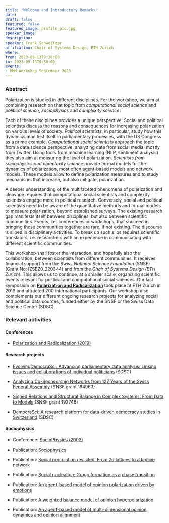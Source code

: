 ```yaml
---
title: "Welcome and Introductory Remarks"
date:
draft: false
featured: false
featured_image: profile_pic.jpg
speaker_image:
description:
speaker: Frank Schweitzer
affiliation: Chair of Systems Design, ETH Zurich
where:
from: 2023-09-13T9:30:00
to: 2023-09-13T9:50:00
events:
- MMM Workshop September 2023
---
```


### Abstract

Polarization is studied in different disciplines.
For the workshop, we aim at 
combining research on that topic from *computational social science* and *political science*, *sociophysics* and *complexity science*.

Each of these disciplines provides a unique perspective:
Social and political scientists discuss the reasons and consequences for increasing polarization on various levels of society.
*Political scientists*, in particular, study how this dynamics manifest itself in parliamentary processes, with the US Congress as a prime example.
*Computational social scientists* approach the topic from a data science perspective, analyzing data from social media, mostly from Twitter.
Using tools from machine learning (NLP, sentiment analysis) they also aim at measuring the level of polarization.
*Scientists from sociophysics and complexity science* provide formal models for the dynamics of polarization, most often agent-based models and network models.
These models allow to define polarization measures and to study mechanisms that increase, but also mitigate, polarization. 

A deeper understanding of the multifaceted phenomena of 
polarization and cleavage requires that computational social scientists and complexity scientists engage more in political research.
Conversely, social and political scientists need to be aware of the quantitative methods and  formal models to measure polarization, beyond established surveys.
The existing research gap manifests itself between 
disciplines, but also between scientific communities.
Events, i.e. conferences or workshops, that succeed in bringing these communities together are rare, if not existing.
The discourse is siloed in disciplinary activities.
To break up such silos requires scientific translators, i.e. researchers with an experience in communicating with different scientific communities.

This workshop shall foster the interaction, and hopefully also the collaboration, between scientists from  different communities. 
It receives financial support from the 
*Swiss National Science Foundation* (SNSF) (Grant No: IZSEZ0_220344) and from the *Chair of Systems Design (ETH Zurich)*. 
This allows us to continue, at a smaller scale, organizing scientific events relevant for political and computational social sciences. 
Our last symposium on [**Polarization and Radicalization**](http://symposium.computationalsocialscience.eu/2019/) took place at ETH Zurich in 2019 and attracted 200 international participants. 
Our workshop also complements our different ongoing research projects for analyzing social and political data sources, funded either by the SNSF or the Swiss Data Science Center (SDSC). 


### Relevant activities

#### Conferences

- [Polarization and Radicalization (2019)](http://symposium.computationalsocialscience.eu/2019/)



#### Research projects 

- [EvolvingDemocraSci: Advancing parliamentary data analysis: Linking issues and collaborations of individual politicians](https://www.sg.ethz.ch/projects/130-years-of-swiss-parliament/) (SDSC)
 
- [Analyzing Co-Sponsorship Networks from 127 Years of the Swiss Federal Assembly](https://www.sg.ethz.ch/projects/130-years-of-swiss-parliament/)  (SNSF grant 184963)

-  [Signed Relations and Structural Balance in Complex Systems: From Data to Models](https://www.sg.ethz.ch/projects/signed-relations/) (SNSF grant 192746)

-  [DemocraSci: A research platform for data-driven democracy studies in Switzerland](https://www.sg.ethz.ch/projects/130-years-of-swiss-parliament/) (SDSC)



#### Sociophysics

- Conference: [SocioPhysics (2002)](https://www.sg.ethz.ch/team/frank_schweitzer/until2005/sociophysics/index.html)

- Publication: [Sociophysics](https://doi.org/10.1063/PT.3.3845)


- Publication: [Social percolation revisited: From 2d lattices to adaptive network](https://doi.org/10.1016/j.physa.2020.125687)

- Publication: [Social nucleation: Group formation as a phase transition](https://doi.org/10.1103/PhysRevE.105.044301)

- Publication: [An agent-based model of opinion polarization driven by emotions](https://www.hindawi.com/journals/complexity/2020/5282035/)

- Publication: [A weighted balance model of opinion hyperpolarization](https://doi.org/10.18564/jasss.4306)

- Publication: [An agent-based model of multi-dimensional opinion dynamics and opinion alignment](https://doi.org/10.1063/5.0007523)



